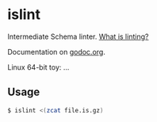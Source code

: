 islint
======

Intermediate Schema linter. [What is linting?](http://stackoverflow.com/questions/8503559/what-is-linting)

Documentation on [godoc.org](https://godoc.org/github.com/miku/islint).

Linux 64-bit toy: ...

Usage
-----

```sh
$ islint <(zcat file.is.gz)
```
